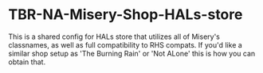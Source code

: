 # TBR-NA-Misery-Shop-HALs-store
This is a shared config for HALs store that utilizes all of Misery's classnames, as well as full compatibility to RHS compats. If you'd like a similar shop setup as 'The Burning Rain' or 'Not ALone' this is how you can obtain that.
